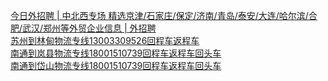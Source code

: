   
[今日外招聘 | 中北西专场 精选京津/石家庄/保定/济南/青岛/泰安/大连/哈尔滨/合肥/武汉/郑州等外贸企业信息 | 外招聘](http://www.dianyue.me/archives/118/5o6vjiik2xzgu4ja/)  
[苏州到林甸物流专线13003309526回程车返程车](http://www.dianyue.me/archives/837/ytzqindxnn2ftfo3/)  
[南通到岚县物流专线18001510739回程车返程车回头车](http://www.dianyue.me/archives/064/8ps7fsms4cvng3xv/)  
[南通到岱山物流专线18001510739回程车返程车回头车](http://www.dianyue.me/archives/983/nlkw67vhbz6cg9ix/)